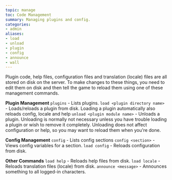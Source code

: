 ```yaml
---
topic: manage
toc: Code Management
summary: Managing plugins and config.
categories:
- admin
aliases:
- load
- unload
- plugin
- config
- announce
- wall
---
```

Plugin code, help files, configuration files and translation (locale) files are all stored on disk on the server.  To make changes to these things, you need to edit them on disk and then tell the game to reload them using one of these management commands.

**Plugin Management**
`plugins` - Lists plugins.
`load <plugin directory name>` - Loads/reloads a plugin from disk.
       Loading a plugin automatically also reloads config, locale and help
`unload <plugin module name>` - Unloads a plugin.
       Unloading is normally not necessary unless you have trouble loading a plugin 
       or wish to remove it completely.  Unloading does not affect configuration or
       help, so you may want to reload them when you're done.
       
**Config Management**
`config` - Lists config sections
`config <section>` - Views config variables for a section.
`load config` - Reloads configuration from disk.
   
**Other Commands**
`load help` - Reloads help files from disk.
`load locale` - Reloads translation files (locale) from disk.
`announce <message>` - Announces something to all logged-in characters.

